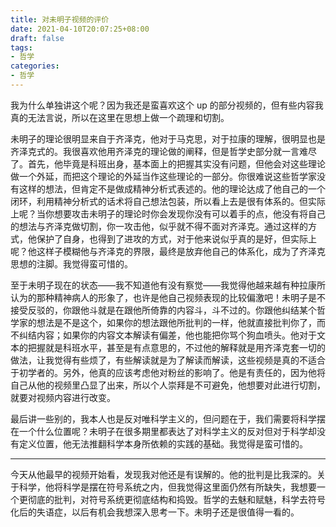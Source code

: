 ```yaml
---
title: 对未明子视频的评价
date: 2021-04-10T20:07:25+08:00
draft: false
tags:
- 哲学
categories:
- 哲学
---
```


我为什么单独讲这个呢？因为我还是蛮喜欢这个 up 的部分视频的，但有些内容我真的无法言说，所以在这里在思想上做一个疏理和切割。

未明子的理论很明显来自于齐泽克，他对于马克思，对于拉康的理解，很明显也是齐泽克式的。我很喜欢他用齐泽克的理论做的阐释，但是哲学史部分就一言难尽了。首先，他毕竟是科班出身，基本面上的把握其实没有问题，但他会对这些理论做一个外延，而把这个理论的外延当作这些理论的一部分。你很难说这些哲学家没有这样的想法，但肯定不是做成精神分析式表述的。他的理论达成了他自己的一个闭环，利用精神分析式的话术将自己想法包装，所以看上去是很有体系的。但实际上呢？当你想要攻击未明子的理论时你会发现你没有可以着手的点，他没有将自己的想法与齐泽克做切割，你一攻击他，似乎就不得不面对齐泽克。通过这样的方式，他保护了自身，也得到了进攻的方式，对于他来说似乎真的是好，但实际上呢？他这样子模糊他与齐泽克的界限，最终是放弃他自己的体系化，成为了齐泽克思想的注脚。我觉得蛮可惜的。

至于未明子现在的状态——我不知道他有没有察觉——我觉得他越来越有种拉康所认为的那种精神病人的形象了，也许是他自己视频表现的比较偏激吧！未明子是不接受反驳的，你跟他斗就是在跟他所倚靠的内容斗，斗不过的。你跟他纠结某个哲学家的想法是不是这个，如果你的想法跟他所批判的一样，他就直接批判你了，而不纠结内容；如果你的内容文本解读有偏差，他也能把你骂个狗血喷头。他对于文本的把握就是科班水平，甚至是有点意思的，不过他的解释就是用齐泽克套一切的做法，让我觉得有些烦了，有些解读就是为了解读而解读，这些视频是真的不适合于初学者的。另外，他真的应该考虑他对粉丝的影响了。他是有责任的，因为他将自己从他的视频里凸显了出来，所以个人崇拜是不可避免，他想要对此进行切割，就要对视频内容进行改变。

最后讲一些别的，我本人也是反对唯科学主义的，但问题在于，我们需要将科学摆在一个什么位置呢？未明子在很多期里都表达了对科学主义的反对但对于科学却没有定义位置，他无法推翻科学本身所依赖的实践的基础。我觉得是蛮可惜的。

---

今天从他最早的视频开始看，发现我对他还是有误解的。他的批判是比我深的。关于科学，他将科学是摆在符号系统之内，但我觉得这里面仍然有所缺失，我想要一个更彻底的批判，对符号系统更彻底结构和捣毁。哲学的去魅和赋魅，科学去符号化后的失语症，以后有机会我想深入思考一下。未明子还是很值得一看的。
